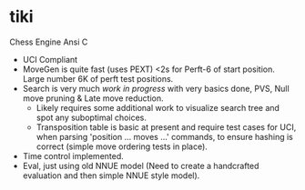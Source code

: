 # tiki

Chess Engine Ansi C

- UCI Compliant
- MoveGen is quite fast (uses PEXT) <2s for Perft-6 of start position. Large number 6K of perft test positions.
- Search is very much _work in progress_ with very basics done, PVS, Null move pruning & Late move reduction.
  - Likely requires some additional work to visualize search tree and spot any suboptimal choices.
  - Transposition table is basic at present and require test cases for UCI, when parsing 'position ... moves ...'
  commands, to ensure hashing is correct (simple move ordering tests in place).
- Time control implemented.
- Eval, just using old NNUE model (Need to create a handcrafted evaluation and then simple NNUE style model).
